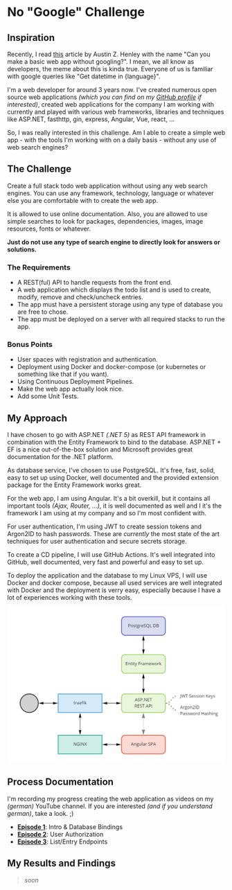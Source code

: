 # No "Google" Challenge

## Inspiration

Recently, I read [this](https://web.eecs.utk.edu/~azh/blog/webappwithoutgoogling.html?s=09) article by Austin Z. Henley with the name "Can you make a basic web app without googling?". I mean, we all know as developers, the meme about this is kinda true. Everyone of us is familiar with google queries like "Get datetime in {language}".

I'm a web developer for around 3 years now. I've created numerous open source web applications *(which you can find on my [GitHub profile](https://github.com/zekrotja) if interested)*, created web applications for the company I am working with currently and played with various web frameworks, libraries and techniques like ASP.NET, fasthttp, gin, express, Angular, Vue, react, ...

So, I was really interested in this challenge. Am I able to create a simple web app - with the tools I'm working with on a daily basis - without any use of web search engines?

## The Challenge

Create a full stack todo web application without using any web search engines. You can use any framework, technology, language or whatever else you are comfortable with to create the web app.

It is allowed to use online documentation. Also, you are allowed to use simple searches to look for packages, dependencies, images, image resources, fonts or whatever.

**Just do not use any type of search engine to directly look for answers or solutions.**

### The Requirements

- A REST(ful) API to handle requests from the front end.
- A web application which displays the todo list and is used to create, modify, remove and check/uncheck entries.
- The app must have a persistent storage using any type of database you are free to chose.
- The app must be deployed on a server with all required stacks to run the app.

### Bonus Points

- User spaces with registration and authentication.
- Deployment using Docker and docker-compose (or kubernetes or something like that if you want).
- Using Continuous Deployment Pipelines.
- Make the web app actually look nice.
- Add some Unit Tests.

## My Approach

I have chosen to go with ASP.NET *(.NET 5)* as REST API framework in combination with the Entity Framework to bind to the database. ASP.NET + EF is a nice out-of-the-box solution and Microsoft provides great documentation for the .NET platform.

As database service, I've chosen to use PostgreSQL. It's free, fast, solid, easy to set up using Docker, well documented and the provided extension package for the Entity Framework works great.

For the web app, I am using Angular. It's a bit overkill, but it contains all important tools *(Ajax, Router, ...)*, it is well documented as well and I it's the framework I am using at my company and so I'm most confident with.

For user authentication, I'm using JWT to create session tokens and Argon2ID to hash passwords. These are *currently* the most state of the art techniques for user authentication and secure secrets storage.

To create a CD pipeline, I will use GitHub Actions. It's well integrated into GitHub, well documented, very fast and powerful and easy to set up.

To deploy the application and the database to my Linux VPS, I will use Docker and docker compose, because all used services are well integrated with Docker and the deployment is verry easy, especially because I have a lot of experiences working with these tools.

![](.github/assets/structure.jpg)

## Process Documentation

I'm recording my progress creating the web application as videos on my *(german)* YouTube channel. If you are interested *(and if you understand german)*, take a look. ;)

- [**Episode 1**](https://youtu.be/aw4YWKslhUs): Intro & Database Bindings
- [**Episode 2**](https://youtu.be/tlqYuGF6fZ0): User Authorization
- [**Episode 3**](https://youtu.be/ZpFVGeIgHCc): List/Entry Endpoints

## My Results and Findings

> *soon*
